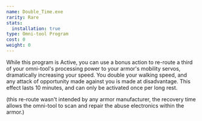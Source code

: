 ```yaml
---
name: Double_Time.exe
rarity: Rare
stats:
  installation: true
type: Omni-tool Program
cost: 0
weight: 0
---
```

While this program is Active, you can use a bonus action to re-route a third of your omni-tool's processing power to
your armor's mobility servos, dramatically increasing your speed. You double your walking speed, and any attack of
opportunity made against you is made at disadvantage. This effect lasts 10 minutes, and can only be activated once per
long rest.

(this re-route wasn't intended by any armor manufacturer, the recovery time allows the omni-tool to scan and repair
the abuse electronics within the armor.)
